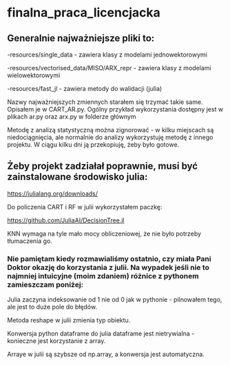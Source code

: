 # finalna_praca_licencjacka

## Generalnie najważniejsze pliki to:

-resources/single_data - zawiera klasy z modelami jednowektorowymi

-resources/vectorised_data/MISO/ARX_repr - zawiera klasy z modelami wielowektorowymi

-resources/fast_jl - zawiera metody do walidacji (julia)

 Nazwy najważniejszych zmiennych starałem się trzymać takie same. Opisałem je w CART_AR.py. Ogólny przykład wykorzystania dostępny jest w plikach ar.py oraz arx.py w folderze głównym

Metodę z analizą statystyczną można zignorować - w kilku miejscach są niedociągnięcia, ale normalnie do analizy wykorzystuję metodę z innego projektu. W ciągu kilku dni ją przekopiuję, żeby było gotowe.

## Żeby projekt zadziałał poprawnie, musi być zainstalowane środowisko julia:

https://julialang.org/downloads/

 Do policzenia CART i RF w julii wykorzystałem paczkę:

https://github.com/JuliaAI/DecisionTree.jl

KNN wymaga na tyle mało mocy obliczeniowej, że nie było potrzeby tłumaczenia go.

### Nie pamiętam kiedy rozmawialiśmy ostatnio, czy miała Pani Doktor okazję do korzystania z julii. Na wypadek jeśli nie to najmniej intuicyjne (moim zdaniem) różnice z pythonem zamieszczam poniżej:
 
 
 
Julia zaczyna indeksowanie od 1 nie od 0 jak w pythonie - pilnowałem tego, ale jest to duże pole do błędów.
 
Metoda reshape w julii zmienia typ obiektu.
 
Konwersja python dataframe do julia dataframe jest nietrywialna - konieczne jest korzystanie z array.
 
Arraye w julii są szybsze od np.array, a konwersja jest automatyczna.
